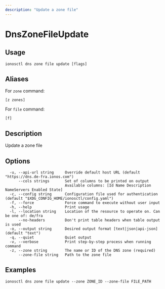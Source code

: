 ```yaml
---
description: "Update a zone file"
---
```


# DnsZoneFileUpdate

## Usage

```text
ionosctl dns zone file update [flags]
```

## Aliases

For `zone` command:

```text
[z zones]
```

For `file` command:

```text
[f]
```

## Description

Update a zone file

## Options

```text
  -u, --api-url string     Override default host URL (default "https://dns.de-fra.ionos.com")
      --cols strings       Set of columns to be printed on output 
                           Available columns: [Id Name Description NameServers Enabled State]
  -c, --config string      Configuration file used for authentication (default "$XDG_CONFIG_HOME/ionosctl/config.yaml")
  -f, --force              Force command to execute without user input
  -h, --help               Print usage
  -l, --location string    Location of the resource to operate on. Can be one of: de/fra
      --no-headers         Don't print table headers when table output is used
  -o, --output string      Desired output format [text|json|api-json] (default "text")
  -q, --quiet              Quiet output
  -v, --verbose            Print step-by-step process when running command
  -z, --zone string        The name or ID of the DNS zone (required)
      --zone-file string   Path to the zone file
```

## Examples

```text
ionosctl dns zone file update --zone ZONE_ID --zone-file FILE_PATH
```

